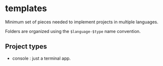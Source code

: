 # templates

Minimum set of pieces needed to implement projects in multiple languages.

Folders are organized using the `$language-$type` name convention.

## Project types

- console : just a terminal app.
